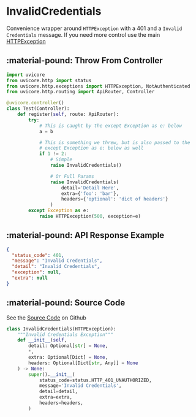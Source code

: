 # InvalidCredentials

Convenience wrapper around `HTTPException` with a 401 and a `Invalid Credentials` message.  If you need more control use the main [HTTPException](http-exception.md)

## :material-pound: Throw From Controller

```python
import uvicore
from uvicore.http import status
from uvicore.http.exceptions import HTTPException, NotAuthenticated
from uvicore.http.routing import ApiRouter, Controller

@uvicore.controller()
class Test(Controller):
    def register(self, route: ApiRouter):
        try:
            # This is caught by the except Exception as e: below
            a = b

            # This is something we threw, but is also passed to the
            # except Exception as e: below as well
            if 1 != 2:
                # Simple
                raise InvalidCredentials()

                # Or Full Params
                raise InvalidCredentials(
                    detail='Detail Here',
                    extra={'foo': 'bar'},
                    headers={'optional': 'dict of headers'}
                )
        except Exception as e:
            raise HTTPException(500, exception=e)
```



## :material-pound: API Response Example
```json
{
  "status_code": 401,
  "message": "Invalid Credentials",
  "detail": "Invalid Credentials",
  "exception": null,
  "extra": null
}
```




## :material-pound: Source Code

See the [Source Code](https://github.com/uvicore/framework/blob/master/uvicore/http/exceptions/__init__.py) on Github

```python
class InvalidCredentials(HTTPException):
    """Invalid Credentials Exception"""
    def __init__(self,
        detail: Optional[str] = None,
        *,
        extra: Optional[Dict] = None,
        headers: Optional[Dict[str, Any]] = None
    ) -> None:
        super().__init__(
            status_code=status.HTTP_401_UNAUTHORIZED,
            message='Invalid Credentials',
            detail=detail,
            extra=extra,
            headers=headers,
        )
```
